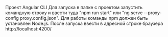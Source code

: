 Проект Angular CLI
Для запуска в папке с проектом запустить командную строку и ввести туда "npm run start" или "ng serve --proxy-config proxy.config.json". 
Для работы команды npm должен быть установлен Node.js.
После запуска ввести в адресной строке браузера http://localhost:4200/
